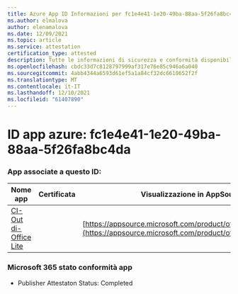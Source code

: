 ```yaml
---
title: Azure App ID Informazioni per fc1e4e41-1e20-49ba-88aa-5f26fa8bc4da
ms.author: elmalova
author: elenamalova
ms.date: 12/09/2021
ms.topic: article
ms.service: attestation
certification_type: attested
description: Tutte le informazioni di sicurezza e conformità disponibili per fc1e4e41-1e20-49ba-88aa-5f26fa8bc4da.
ms.openlocfilehash: cbdc33d7c8128797999af317e76e85c946a6a040
ms.sourcegitcommit: 4abb4344a6593d61ef5a1a84cf32dc6610652f2f
ms.translationtype: MT
ms.contentlocale: it-IT
ms.lasthandoff: 12/10/2021
ms.locfileid: "61407890"
---
```

# <a name="azure-app-id-fc1e4e41-1e20-49ba-88aa-5f26fa8bc4da"></a>ID app azure: fc1e4e41-1e20-49ba-88aa-5f26fa8bc4da


### <a name="apps-associated-with-this-id"></a>App associate a questo ID:
| **Nome app** | **Certificata** | **Visualizzazione in AppSource** |
|--------------|---------------|-----------------------|
| [CI-Out di-Office Lite](https://docs.microsoft.com/microsoft-365-app-certification/forward/WA200002748) |  | [https://appsource.microsoft.com/product/office/WA200002748](https://appsource.microsoft.com/product/office/WA200002748) |

### <a name="microsoft-365-app-compliance-status"></a>Microsoft 365 stato conformità app
- Publisher Attestaton Status: Completed
